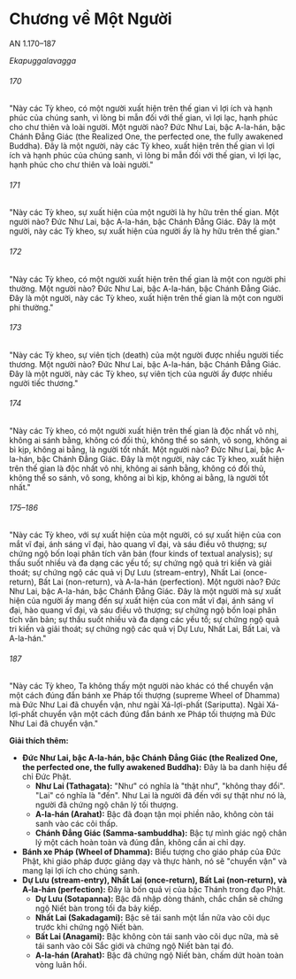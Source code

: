 # Chương về Một Người

AN 1.170–187

_Ekapuggalavagga_

###### 170

"Này các Tỳ kheo, có một người xuất hiện trên thế gian vì lợi ích và hạnh phúc của chúng sanh, vì lòng bi mẫn đối với thế gian, vì lợi lạc, hạnh phúc cho chư thiên và loài người. Một người nào? Đức Như Lai, bậc A-la-hán, bậc Chánh Đẳng Giác (the Realized One, the perfected one, the fully awakened Buddha). Đây là một người, này các Tỳ kheo, xuất hiện trên thế gian vì lợi ích và hạnh phúc của chúng sanh, vì lòng bi mẫn đối với thế gian, vì lợi lạc, hạnh phúc cho chư thiên và loài người."

###### 171

"Này các Tỳ kheo, sự xuất hiện của một người là hy hữu trên thế gian. Một người nào? Đức Như Lai, bậc A-la-hán, bậc Chánh Đẳng Giác. Đây là một người, này các Tỳ kheo, sự xuất hiện của người ấy là hy hữu trên thế gian."

###### 172

"Này các Tỳ kheo, có một người xuất hiện trên thế gian là một con người phi thường. Một người nào? Đức Như Lai, bậc A-la-hán, bậc Chánh Đẳng Giác. Đây là một người, này các Tỳ kheo, xuất hiện trên thế gian là một con người phi thường."

###### 173

"Này các Tỳ kheo, sự viên tịch (death) của một người được nhiều người tiếc thương. Một người nào? Đức Như Lai, bậc A-la-hán, bậc Chánh Đẳng Giác. Đây là một người, này các Tỳ kheo, sự viên tịch của người ấy được nhiều người tiếc thương."

###### 174

"Này các Tỳ kheo, có một người xuất hiện trên thế gian là độc nhất vô nhị, không ai sánh bằng, không có đối thủ, không thể so sánh, vô song, không ai bì kịp, không ai bằng, là người tốt nhất. Một người nào? Đức Như Lai, bậc A-la-hán, bậc Chánh Đẳng Giác. Đây là một người, này các Tỳ kheo, xuất hiện trên thế gian là độc nhất vô nhị, không ai sánh bằng, không có đối thủ, không thể so sánh, vô song, không ai bì kịp, không ai bằng, là người tốt nhất."

###### 175–186

"Này các Tỳ kheo, với sự xuất hiện của một người, có sự xuất hiện của con mắt vĩ đại, ánh sáng vĩ đại, hào quang vĩ đại, và sáu điều vô thượng; sự chứng ngộ bốn loại phân tích văn bản (four kinds of textual analysis); sự thấu suốt nhiều và đa dạng các yếu tố; sự chứng ngộ quả tri kiến và giải thoát; sự chứng ngộ các quả vị Dự Lưu (stream-entry), Nhất Lai (once-return), Bất Lai (non-return), và A-la-hán (perfection). Một người nào? Đức Như Lai, bậc A-la-hán, bậc Chánh Đẳng Giác. Đây là một người mà sự xuất hiện của người ấy mang đến sự xuất hiện của con mắt vĩ đại, ánh sáng vĩ đại, hào quang vĩ đại, và sáu điều vô thượng; sự chứng ngộ bốn loại phân tích văn bản; sự thấu suốt nhiều và đa dạng các yếu tố; sự chứng ngộ quả tri kiến và giải thoát; sự chứng ngộ các quả vị Dự Lưu, Nhất Lai, Bất Lai, và A-la-hán."

###### 187

"Này các Tỳ kheo, Ta không thấy một người nào khác có thể chuyển vận một cách đúng đắn bánh xe Pháp tối thượng (supreme Wheel of Dhamma) mà Đức Như Lai đã chuyển vận, như ngài Xá-lợi-phất (Sariputta). Ngài Xá-lợi-phất chuyển vận một cách đúng đắn bánh xe Pháp tối thượng mà Đức Như Lai đã chuyển vận."

**Giải thích thêm:**

*   **Đức Như Lai, bậc A-la-hán, bậc Chánh Đẳng Giác (the Realized One, the perfected one, the fully awakened Buddha):** Đây là ba danh hiệu để chỉ Đức Phật.
    *   **Như Lai (Tathagata):** "Như" có nghĩa là "thật như", "không thay đổi". "Lai" có nghĩa là "đến". Như Lai là người đã đến với sự thật như nó là, người đã chứng ngộ chân lý tối thượng.
    *   **A-la-hán (Arahat):** Bậc đã đoạn tận mọi phiền não, không còn tái sanh vào các cõi thấp.
    *   **Chánh Đẳng Giác (Samma-sambuddha):** Bậc tự mình giác ngộ chân lý một cách hoàn toàn và đúng đắn, không cần ai chỉ dạy.
*   **Bánh xe Pháp (Wheel of Dhamma):** Biểu tượng cho giáo pháp của Đức Phật, khi giáo pháp được giảng dạy và thực hành, nó sẽ "chuyển vận" và mang lại lợi ích cho chúng sanh.
*   **Dự Lưu (stream-entry), Nhất Lai (once-return), Bất Lai (non-return), và A-la-hán (perfection):** Đây là bốn quả vị của bậc Thánh trong đạo Phật.
    *   **Dự Lưu (Sotapanna):** Bậc đã nhập dòng thánh, chắc chắn sẽ chứng ngộ Niết bàn trong tối đa bảy kiếp.
    *   **Nhất Lai (Sakadagami):** Bậc sẽ tái sanh một lần nữa vào cõi dục trước khi chứng ngộ Niết bàn.
    *   **Bất Lai (Anagami):** Bậc không còn tái sanh vào cõi dục nữa, mà sẽ tái sanh vào cõi Sắc giới và chứng ngộ Niết bàn tại đó.
    *   **A-la-hán (Arahat):** Bậc đã chứng ngộ Niết bàn, chấm dứt hoàn toàn vòng luân hồi.
